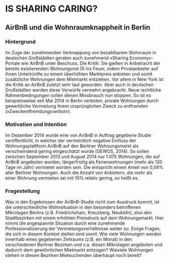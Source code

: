 # IS SHARING CARING?
## AirBnB und die Wohnraum­knappheit in Berlin

### Hintergrund
Im Zuge der zunehmenden Verknappung von bezahlbarem Wohnraum in deutschen Großstädten geraten auch zunehmend »Sharing Economy«-Portale wie AirBnB unter Beschuss. Die Kritik: Sie gießen in Anbetracht der bereits existierenden Wohnungsnot Öl ins Feuer, indem Privatanbieter auf ihnen Unterkünfte zu einem überhöhten Marktpreis anbieten und somit zusätzliche Wohnungen dem Mietmarkt entziehen. Vor allem in New York ist die Kritik an AirBnB zuletzt sehr laut geworden. Aber auch in deutschen Großstädten werden diese Vorwürfe vermehrt angebracht. Neue rechtliche Rahmenbedingungen sollen diesen Missbrauch nun stoppen. So ist es beispielsweise seit Mai 2014 in Berlin verboten, private Wohnungen durch gewerbliche Vermietung ihrem ursprünglichen Zweck zu entfremden (»Zweckentfremdungsverbot«).

### Motivation und Intention
Im Dezember 2014 wurde eine von AirBnB in Auftrag gegebene Studie veröffentlicht, in welcher der vermeintlich negative Einfluss der Wohnungsplattform AirBnB auf den Berliner Wohnungsmarkt als verschwindend gering eingeschätzt wurde (GEWOS, 2014). So sollen zwischen September 2013 und August 2014 nur 1.075 Wohnungen, die auf AirBnB angeboten wurden, längerfristig als Ferienwohnungen (mehr als 120 Tage im Jahr) vermietet worden sein. Die entspricht einem Anteil von 0,06% aller Berliner Wohnungen. Auch die Anzahl von Anbietern, die mehr als einer Wohnung vermieten sei mit 10% relativ gering, so heißt es.

### Fragestellung
Was in den Ergebnissen der AirBnB-Studie nicht zum Ausdruck kommt, ist die unterschiedliche Wohnsituation in den besonders betroffenen Mikrolagen Berlins (z.B. Friedrichshain, Kreuzberg, Neukölln), also den Stadtbezirken mit einem erhöhten Preisdruck auf dem Wohnungsmarkt. Hier nimmt die angespannte Situation durch eine zunehmende Professionalisierung der Vermietungsverhältnisse weiter zu. Einige Fragen, die sich in diesem Kontext stellen sind somit: Wie viele Wohnungen werden innerhalb eines gegebenen Zeitraums (z.B. ein Monat) in den verschiedenen Berliner Bezirken und v.a. diesen Mikrolagen angeboten und dadurch dem gewöhnlichen Mietmarkt entzogen? Wieviele Wohnungen stehen in diesen Bezirken Mietsuchenden überhaupt noch bereit?
